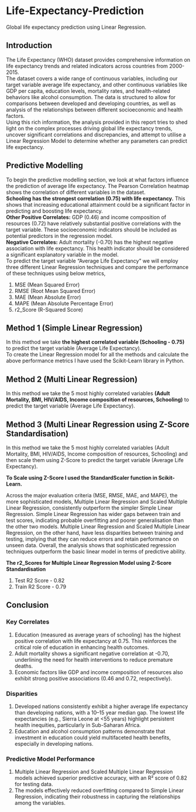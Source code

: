 # Life-Expectancy-Prediction
Global life expectancy prediction using Linear Regression.

## Introduction
The Life Expectancy (WHO) dataset provides comprehensive information on life expectancy
trends and related indicators across countries from 2000-2015.<br>
The dataset covers a wide range of continuous variables, including our target variable
average life expectancy, and other continuous variables like GDP per capita, education
levels, mortality rates, and health-related behaviors like alcohol consumption. The
data is structured to allow for comparisons between developed and developing countries, as
well as analysis of the relationships between different socioeconomic and health factors.<br>
Using this rich information, the analysis provided in this report tries to shed light on the
complex processes driving global life expectancy trends, uncover significant correlations
and discrepancies, and attempt to utilise a Linear Regression Model to determine
whether any parameters can predict life expectancy.

## Predictive Modelling
To begin the predictive modelling section, we look at what factors influence the prediction of
average life expectancy. The Pearson Correlation heatmap shows the correlation of
different variables in the dataset.<br>
**Schooling has the strongest correlation (0.75) with life expectancy.** This shows that
increasing educational attainment could be a significant factor in predicting and boosting life
expectancy.<br>
**Other Positive Correlates:** GDP (0.46) and income composition of resources (0.72) have
relatively substantial positive correlations with the target variable. These socioeconomic
indicators should be included as potential predictors in the regression model.<br>
**Negative Correlates:** Adult mortality (-0.70) has the highest negative association with life
expectancy. This health indicator should be considered a significant explanatory variable in
the model.<br>
To predict the target variable “Average Life Expectancy” we will employ three different
Linear Regression techniques and compare the performance of these techniques using
below metrics,<br>
1. MSE (Mean Squared Error)
2. RMSE (Root Mean Squared Error)
3. MAE (Mean Absolute Error)
4. MAPE (Mean Absolute Percentage Error)
5. r2_Score (R-Squared Score)

## Method 1 (Simple Linear Regression)
In this method we take **the highest correlated variable (Schooling - 0.75)** to predict the target variable (Average Life Expectancy).<br>
To create the Linear Regression model for all the methods and calculate the above performance metrics I have used the Scikit-Learn library in Python.
## Method 2 (Multi Linear Regression)
In this method we take the 5 most highly correlated variables **(Adult Mortality, BMI, HIV/AIDS, Income composition of resources, Schooling)** to predict the target variable (Average Life Expectancy).
## Method 3 (Multi Linear Regression using Z-Score Standardisation)
In this method we take the 5 most highly correlated variables (Adult Mortality, BMI, HIV/AIDS, Income composition of resources, Schooling) and then scale them using Z-Score to predict the target variable (Average Life Expectancy).<br>

**To Scale using Z-Score I used the StandardScaler function in Scikit-Learn.**<br>

Across the major evaluation criteria (MSE, RMSE, MAE, and MAPE), the more sophisticated models, Multiple Linear Regression and Scaled Multiple Linear Regression, consistently outperform the simpler Simple Linear Regression. Simple Linear Regression has wider gaps between train and test scores, indicating probable overfitting and poorer generalisation than the other two models. Multiple Linear Regression and Scaled Multiple Linear Regression, on the other hand, have less disparities between training and testing, implying that they can reduce errors and retain performance on unseen data. Overall, the analysis shows that sophisticated regression techniques outperform the basic linear model in terms of predictive ability.<br>

**The r2_Scores for Multiple Linear Regression Model using Z-Score Standardisation**
1. Test R2 Score - 0.82
2. Train R2 Score - 0.79

## Conclusion
### Key Correlates

1. Education (measured as average years of schooling) has the highest positive correlation with life expectancy at 0.75. This reinforces the critical role of education in enhancing health outcomes.
2. Adult mortality shows a significant negative correlation at -0.70, underlining the need for health interventions to reduce premature deaths.
3. Economic factors like GDP and income composition of resources also exhibit strong positive associations (0.46 and 0.72, respectively).

### Disparities
1. Developed nations consistently exhibit a higher average life expectancy than developing nations, with a 10–15 year median gap. The lowest life expectancies (e.g., Sierra Leone at <55 years) highlight persistent health inequities, particularly in Sub-Saharan Africa.
2. Education and alcohol consumption patterns demonstrate that investment in education could yield multifaceted health benefits, especially in developing nations.

### Predictive Model Performance
1. Multiple Linear Regression and Scaled Multiple Linear Regression models achieved superior predictive accuracy, with an R² score of 0.82 for testing data.
2. The models effectively reduced overfitting compared to Simple Linear Regression, indicating their robustness in capturing the relationships among the variables.